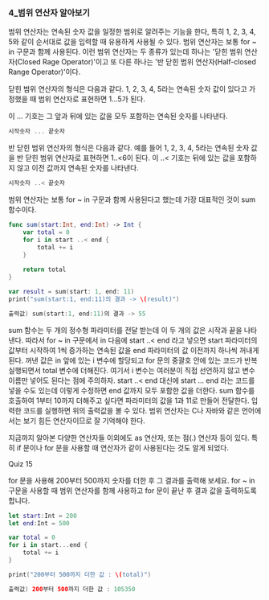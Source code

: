 ### 4_범위 연산자 알아보기


범위 연산자는 연속된 숫자 값을 일정한 범위로 알려주는 기능을 한다, 특히 1, 2, 3, 4, 5와 같이 순서대로 값을 입력할 때 유용하게 사용될 수 있다.
범위 연산자는 보통 for ~ in 구문과 함께 사용된다.
이런 범위 연산자는 두 종류가 있는데 하나는 '닫힌 범위 연산자(Closed Rage Operator)'이고 또 다른 하나는 '반 닫힌 범위 연산자(Half-closed Range Operator)'이다.

닫힌 범위 연산자의 형식은 다음과 같다. 1, 2, 3, 4, 5라는 연속된 숫자 값이 있다고 가정했을 때 범위 연산자로 표현하면 1...5가 된다.

이 ... 기호는 그 앞과 뒤에 있는 값을 모두 포함하는 연속된 숫자를 나타낸다.
```swift
시작숫자 ... 끝숫자
```
반 닫힌 범위 연산자의 형식은 다음과 같다. 예를 들어 1, 2, 3, 4, 5라는 연속된 숫자 값을 반 닫힌 범위 연산자로 표현하면 1..<6이 된다.
이 ..< 기호는 뒤에 있는 값을 포함하지 않고 이전 값까지 연속된 숫자를 나타낸다.
```swift
시작숫자 ..< 끝숫자
```
범위 연산자는 보통 for ~ in 구문과 함께 사용된다고 했는데 가장 대표적인 것이 sum 함수이다.
```swift
func sum(start:Int, end:Int) -> Int {
    var total = 0
    for i in start ..< end {
        total += i
    }
    
    return total
}

var result = sum(start: 1, end: 11)
print("sum(start:1, end:11)의 결과 -> \(result)")

출력값) sum(start:1, end:11)의 결과 -> 55
```
sum 함수는 두 개의 정수형 파라미터를 전달 받는데 이 두 개의 값은 시작과 끝을 나타낸다.
따라서 for ~ in 구문에서 in 다음에 start ..< end 라고 넣으면 start 파라미터의 값부터 시작하여 1씩 증가하는 연속된 값을 end 파라미터의 값 이전까지 하나씩 꺼내게 된다.
꺼낸 값은 in 앞에 있는 i 변수에 할당되고 for 문의 중괄호 안에 있는 코드가 반복 실행되면서 total 변수에 더해진다.
여기서 i 변수는 여러분이 직접 선언하지 않고 변수 이름만 넣어도 된다는 점에 주의하자.
start ..< end 대신에 start ... end 라는 코드를 넣을 수도 있는데 이렇게 수정하면 end 값까지 모두 포함한 값을 더한다.
sum 함수를 호출하여 1부터 10까지 더해주고 싶다면 파라미터의 값을 1과 11로 만들어 전달한다. 입력한 코드를 실행하면 위의 출력값을 볼 수 있다.
범위 연산자는 C나 자바와 같은 언어에서는 보기 힘든 연산자이므로 잘 기억해야 한다.

지금까지 알아본 다양한 연산자들 이외에도 as 연산자, 또는 점(.) 연산자 등이 있다.
특히 if 문이나 for 문을 사용할 때 연산자가 같이 사용된다는 것도 알게 되었다.

 Quiz 15

for 문을 사용해 200부터 500까지 숫자를 더한 후 그 결과를 출력해 보세요. for ~ in 구문을 사용할 때 범위 연산자를 함께 사용하고 for 문이 끝난 후 결과 값을 출력하도록 합니다.
```swift
let start:Int = 200
let end:Int = 500

var total = 0
for i in start...end {
    total += i
}

print("200부터 500까지 더한 값 : \(total)")

출력값) 200부터 500까지 더한 값 : 105350
```
